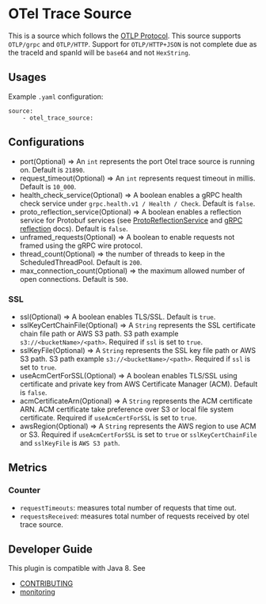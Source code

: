 # OTel Trace Source

This is a source which follows the [OTLP Protocol](https://github.com/open-telemetry/oteps/blob/master/text/0035-opentelemetry-protocol.md). This source supports ```OTLP/grpc``` and ```OTLP/HTTP```. Support for ```OTLP/HTTP+JSON``` is not complete due as the traceId and spanId will be ```base64``` and not ```HexString```.


## Usages
Example `.yaml` configuration:
```
source:
    - otel_trace_source:
```

## Configurations

* port(Optional) => An `int` represents the port Otel trace source is running on. Default is ```21890```.
* request_timeout(Optional) => An `int` represents request timeout in millis. Default is ```10_000```.
* health_check_service(Optional) => A boolean enables a gRPC health check service under ```grpc.health.v1 / Health / Check```. Default is ```false```.
* proto_reflection_service(Optional) => A boolean enables a reflection service for Protobuf services (see [ProtoReflectionService](https://grpc.github.io/grpc-java/javadoc/io/grpc/protobuf/services/ProtoReflectionService.html) and [gRPC reflection](https://github.com/grpc/grpc-java/blob/master/documentation/server-reflection-tutorial.md) docs). Default is ```false```.
* unframed_requests(Optional) => A boolean to enable requests not framed using the gRPC wire protocol. 
* thread_count(Optional) => the number of threads to keep in the ScheduledThreadPool. Default is `200`.
* max_connection_count(Optional) => the maximum allowed number of open connections. Default is `500`.

### SSL

* ssl(Optional) => A boolean enables TLS/SSL. Default is ```true```.
* sslKeyCertChainFile(Optional) => A `String` represents the SSL certificate chain file path or AWS S3 path. S3 path example ```s3://<bucketName>/<path>```. Required if ```ssl``` is set to ```true```.
* sslKeyFile(Optional) => A `String` represents the SSL key file path or AWS S3 path. S3 path example ```s3://<bucketName>/<path>```. Required if ```ssl``` is set to ```true```.
* useAcmCertForSSL(Optional) => A boolean enables TLS/SSL using certificate and private key from AWS Certificate Manager (ACM). Default is ```false```.
* acmCertificateArn(Optional) => A `String` represents the ACM certificate ARN. ACM certificate take preference over S3 or local file system certificate. Required if ```useAcmCertForSSL``` is set to ```true```.
* awsRegion(Optional) => A `String` represents the AWS region to use ACM or S3. Required if ```useAcmCertForSSL``` is set to ```true``` or ```sslKeyCertChainFile``` and ```sslKeyFile``` is ```AWS S3 path```.

## Metrics

### Counter
- `requestTimeouts`: measures total number of requests that time out.
- `requestsReceived`: measures total number of requests received by otel trace source.

## Developer Guide
This plugin is compatible with Java 8. See
- [CONTRIBUTING](https://github.com/opendistro-for-elasticsearch/data-prepper/blob/main/CONTRIBUTING.md)
- [monitoring](https://github.com/opendistro-for-elasticsearch/data-prepper/blob/main/docs/readme/monitoring.md)
